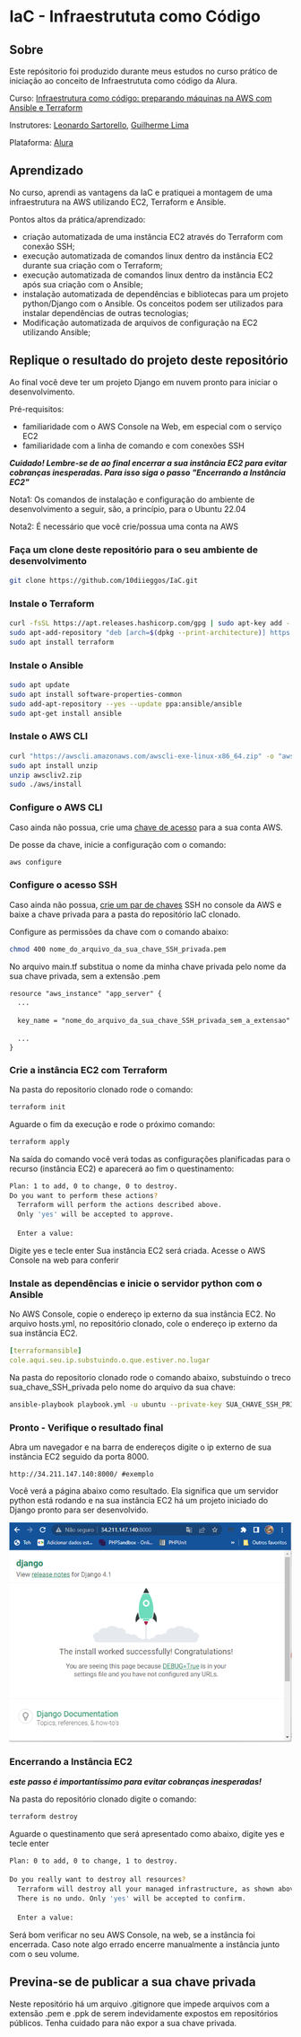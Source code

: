 # IaC - Infraestrututa como Código
 
## Sobre
Este repósitorio foi produzido durante meus estudos no curso prático de iniciação ao conceito de Infraestrututa como código da Alura.

Curso: [Infraestrutura como código: preparando máquinas na AWS com Ansible e Terraform](https://cursos.alura.com.br/course/infraestrutura-codigo-maquinas-aws-ansible-terraform/task/96416)

Instrutores: [Leonardo Sartorello](https://www.linkedin.com/in/leonardomsartorello/), [Guilherme Lima](https://www.linkedin.com/in/guilherme-lima-458925178/)

Plataforma: [Alura](https://www.alura.com.br/)

## Aprendizado

No curso, aprendi as vantagens da IaC e pratiquei a montagem de uma infraestrutura na AWS utilizando EC2, Terraform e Ansible.

Pontos altos da prática/aprendizado:
  - criação automatizada de uma instância EC2 através do Terraform com conexão SSH;
  - execução automatizada de comandos linux dentro da instância EC2 durante sua criação com o Terraform;
  - execução automatizada de comandos linux dentro da instância EC2 após sua criação com o Ansible;
  - instalação automatizada de dependências e bibliotecas para um projeto python/Django com o Ansible. Os conceitos podem ser utilizados para instalar dependências de outras tecnologias;
  - Modificação automatizada de arquivos de configuração na EC2 utilizando Ansible;
## Replique o resultado do projeto deste repositório

Ao final você deve ter um projeto Django em nuvem pronto para iniciar o desenvolvimento.

Pré-requisitos:
- familiaridade com o AWS Console na Web, em especial com o serviço EC2
- familiaridade com a linha de comando e com conexões SSH

***Cuidado! Lembre-se de ao final encerrar a sua instância EC2 para evitar cobranças inesperadas. Para isso siga o passo "Encerrando a Instância EC2"***

Nota1: Os comandos de instalação e configuração do ambiente de desenvolvimento a seguir, são, a princípio, para o Ubuntu 22.04

Nota2: É necessário que você crie/possua uma conta na AWS
### Faça um clone deste repositório para o seu ambiente de desenvolvimento
```bash
git clone https://github.com/10diieggos/IaC.git
```
### Instale o Terraform
```bash
curl -fsSL https://apt.releases.hashicorp.com/gpg | sudo apt-key add -
sudo apt-add-repository "deb [arch=$(dpkg --print-architecture)] https://apt.releases.hashicorp.com $(lsb_release -cs) main"
sudo apt install terraform
```
### Instale o Ansible

```bash
sudo apt update
sudo apt install software-properties-common
sudo add-apt-repository --yes --update ppa:ansible/ansible
sudo apt-get install ansible
```
### Instale o AWS CLI
```bash
curl "https://awscli.amazonaws.com/awscli-exe-linux-x86_64.zip" -o "awscliv2.zip"
sudo apt install unzip
unzip awscliv2.zip
sudo ./aws/install
```

### Configure o AWS CLI
Caso ainda não possua, crie uma [chave de acesso]() para a sua conta AWS.

De posse da chave, inicie a configuração com o comando:

```bash
aws configure
```
### Configure o acesso SSH

Caso ainda não possua, [crie um par de chaves]() SSH no console da AWS e baixe a chave privada para a pasta do repositório IaC clonado.

Configure as permissões da chave com o comando abaixo:
```bash
chmod 400 nome_do_arquivo_da_sua_chave_SSH_privada.pem
```

No arquivo main.tf substitua o nome da minha chave privada pelo nome da sua chave privada, sem a extensão .pem

```
resource "aws_instance" "app_server" {
  ...

  key_name = "nome_do_arquivo_da_sua_chave_SSH_privada_sem_a_extensao"

  ...
}
```
### Crie a instância EC2 com Terraform
Na pasta do repositorio clonado rode o comando:

```bash
terraform init
```
Aguarde o fim da execução e rode o próximo comando:
```bash
terraform apply
```

Na saída do comando você verá todas as configurações planificadas para o recurso (instância EC2) e aparecerá ao fim o questinamento:

```bash
Plan: 1 to add, 0 to change, 0 to destroy.
Do you want to perform these actions?
  Terraform will perform the actions described above.
  Only 'yes' will be accepted to approve.

  Enter a value:
```
Digite yes e tecle enter
Sua instância EC2 será criada. Acesse o AWS Console na web para conferir
### Instale as dependências e inicie o servidor python com o Ansible
No AWS Console, copie o endereço ip externo da sua instância EC2.
No arquivo hosts.yml, no repositório clonado, cole o endereço ip externo da sua instância EC2.

```yml
[terraformansible]
cole.aqui.seu.ip.substuindo.o.que.estiver.no.lugar
```
Na pasta do repositorio clonado rode o comando abaixo, substuindo o treco sua_chave_SSH_privada pelo nome do arquivo da sua chave:
```bash
ansible-playbook playbook.yml -u ubuntu --private-key SUA_CHAVE_SSH_PRIVADA.pem -i hosts.yml
```

### Pronto - Verifique o resultado final
Abra um navegador e na barra de endereços digite o ip externo de sua instância EC2 seguido da porta 8000.
```
http://34.211.147.140:8000/ #exemplo
```
Você verá a página abaixo como resultado. Ela significa que um servidor python está rodando e na sua instância EC2 há um projeto iniciado do Django pronto para ser desenvolvido.

![Página Django](django_no_navegador.png)

### Encerrando a Instância EC2

***este passo é importantíssimo para evitar cobranças inesperadas!***

Na pasta do repositório clonado digite o comando: 
```bash	
terraform destroy
```

Aguarde o questinamento que será apresentado como abaixo, digite yes e tecle enter
```bash
Plan: 0 to add, 0 to change, 1 to destroy.

Do you really want to destroy all resources?
  Terraform will destroy all your managed infrastructure, as shown above.
  There is no undo. Only 'yes' will be accepted to confirm.

  Enter a value:
```

Será bom verificar no seu AWS Console, na web, se a instância foi encerrada. Caso note algo errado encerre manualmente a instância junto com o seu volume.

## Previna-se de publicar a sua chave privada
Neste repositório há um arquivo .gitignore que impede arquivos com a extensão .pem e .ppk de serem indevidamente expostos em repositórios públicos.
Tenha cuidado para não expor a sua chave privada.

